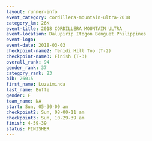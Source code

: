 ```yaml
---
layout: runner-info 
event_category: cordillera-mountain-ultra-2018 
category_km: 26K 
event-title: 2018 CORDILLERA MOUNTAIN ULTRA 
event-location: Dalupirip Itogon Benguet Philippines 
event-logo: 
event-date: 2018-03-03 
checkpoint-name2: Tenidi Hill Top (T-2) 
checkpoint-name3: Finish (T-3) 
overall_rank: 94
gender_rank: 37
category_rank: 23
bib: 26015
first_name: Luzviminda
last_name: Buffe
gender: F
team_name: NA
start: Sun, 05-30-00 am
checkpoint2: Sun, 08-00-11 am
checkpoint3: Sun, 10-29-39 am
finish: 4-59-39
status: FINISHER
---
```

